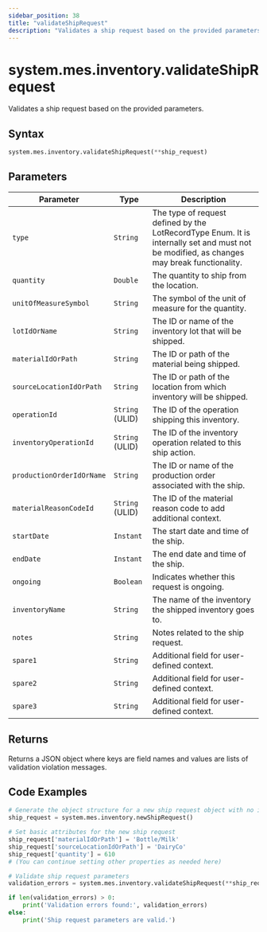 ```yaml
---
sidebar_position: 38
title: "validateShipRequest"
description: "Validates a ship request based on the provided parameters."
---
```


# system.mes.inventory.validateShipRequest

Validates a ship request based on the provided parameters.

## Syntax

```python
system.mes.inventory.validateShipRequest(**ship_request)
```

## Parameters

| Parameter                 | Type            | Description                                                                                                                               |
| ------------------------- | --------------- | ----------------------------------------------------------------------------------------------------------------------------------------- |
| `type`                    | `String`        | The type of request defined by the LotRecordType Enum. It is internally set and must not be modified, as changes may break functionality. |
| `quantity`                | `Double`        | The quantity to ship from the location.                                                                                                   |
| `unitOfMeasureSymbol`     | `String`        | The symbol of the unit of measure for the quantity.                                                                                       |
| `lotIdOrName`             | `String`        | The ID or name of the inventory lot that will be shipped.                                                                                 |
| `materialIdOrPath`        | `String`        | The ID or path of the material being shipped.                                                                                             |
| `sourceLocationIdOrPath`  | `String`        | The ID or path of the location from which inventory will be shipped.                                                                      |
| `operationId`             | `String` (ULID) | The ID of the operation shipping this inventory.                                                                                          |
| `inventoryOperationId`    | `String` (ULID) | The ID of the inventory operation related to this ship action.                                                                            |
| `productionOrderIdOrName` | `String`        | The ID or name of the production order associated with the ship.                                                                          |
| `materialReasonCodeId`    | `String` (ULID) | The ID of the material reason code to add additional context.                                                                             |
| `startDate`               | `Instant`       | The start date and time of the ship.                                                                                                      |
| `endDate`                 | `Instant`       | The end date and time of the ship.                                                                                                        |
| `ongoing`                 | `Boolean`       | Indicates whether this request is ongoing.                                                                                                |
| `inventoryName`           | `String`        | The name of the inventory the shipped inventory goes to.                                                                                  |
| `notes`                   | `String`        | Notes related to the ship request.                                                                                                        |
| `spare1`                  | `String`        | Additional field for user-defined context.                                                                                                |
| `spare2`                  | `String`        | Additional field for user-defined context.                                                                                                |
| `spare3`                  | `String`        | Additional field for user-defined context.                                                                                                |

## Returns

Returns a JSON object where keys are field names and values are lists of validation violation messages.

## Code Examples

```python
# Generate the object structure for a new ship request object with no initial arguments
ship_request = system.mes.inventory.newShipRequest()

# Set basic attributes for the new ship request
ship_request['materialIdOrPath'] = 'Bottle/Milk'
ship_request['sourceLocationIdOrPath'] = 'DairyCo'
ship_request['quantity'] = 610
# (You can continue setting other properties as needed here)

# Validate ship request parameters
validation_errors = system.mes.inventory.validateShipRequest(**ship_request)

if len(validation_errors) > 0:
    print('Validation errors found:', validation_errors)
else:
    print('Ship request parameters are valid.')
```
